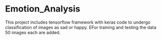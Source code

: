 # Emotion_Analysis
This project includes tensorflow framework with keras code to undergo classification of images as sad or happy. EFor training and testing the data  50 images each are added.
